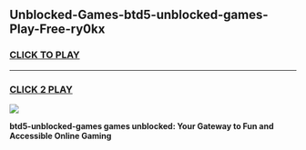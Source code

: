 
## Unblocked-Games-btd5-unblocked-games-Play-Free-ry0kx
<h3>
<a href="https://premium76.site?title=btd5-unblocked-games&ref=20A">CLICK TO PLAY</a></h3>
<hr>

<h3>
<a href="https://premium76.site?title=btd5-unblocked-games&ref=20A">CLICK 2 PLAY</a>
  
</h3>

<a href="https://premium76.site?title=btd5-unblocked-games&ref=20A"><img src="https://clearcache.store/games.png"></a>


**btd5-unblocked-games games unblocked: Your Gateway to Fun and Accessible Online Gaming**
